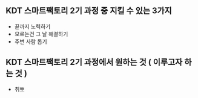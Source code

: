 ## KDT 스마트팩토리 2기 과정 중 지킬 수 있는 3가지
- 끝까지 노력하기
- 모르는건 그 날 해결하기
- 주변 사람 돕기

## KDT 스마트팩토리 2기 과정에서 원하는 것 ( 이루고자 하는 것 )
- 취뽀